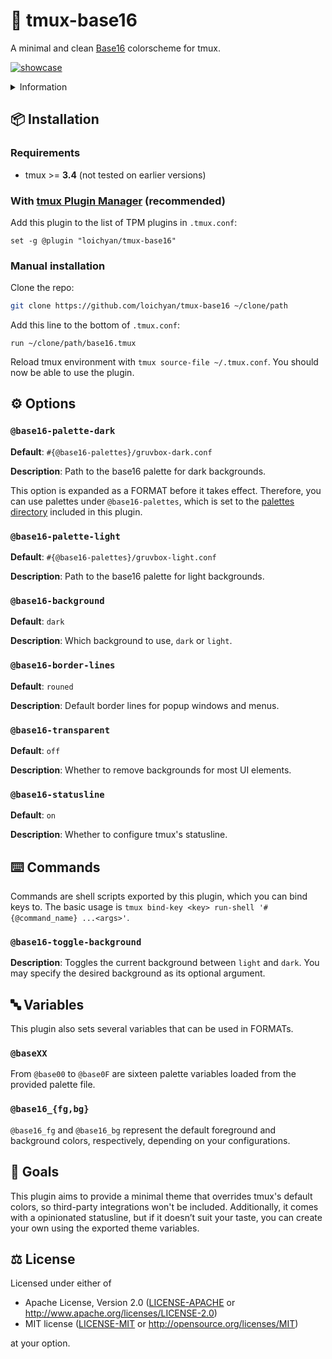 # 🎨 tmux-base16

A minimal and clean [Base16](https://github.com/chriskempson/base16) colorscheme for tmux.

[![showcase](https://github.com/user-attachments/assets/18deae4b-9ba2-4c03-83de-cc31b65e7cf0)](https://github.com/loichyan/dotfiles)

<details>
<summary>Information</summary>

- font: [0xProto](https://github.com/0xType/0xProto)
- tmux: [tmux-base16](https://github.com/loichyan/tmux-base16)
- Neovim: [Meowim](https://github.com/loichyan/Meowim)

</details>

## 📦 Installation

### Requirements

- tmux >= **3.4** (not tested on earlier versions)

### With [tmux Plugin Manager](https://github.com/tmux-plugins/tpm) (recommended)

Add this plugin to the list of TPM plugins in `.tmux.conf`:

```tmux
set -g @plugin "loichyan/tmux-base16"
```

### Manual installation

Clone the repo:

```sh
git clone https://github.com/loichyan/tmux-base16 ~/clone/path
```

Add this line to the bottom of `.tmux.conf`:

```tmux
run ~/clone/path/base16.tmux
```

Reload tmux environment with `tmux source-file ~/.tmux.conf`. You should now be able to use the
plugin.

## ⚙️ Options

### `@base16-palette-dark`

**Default**: `#{@base16-palettes}/gruvbox-dark.conf`

**Description**: Path to the base16 palette for dark backgrounds.

This option is expanded as a FORMAT before it takes effect. Therefore, you can use palettes under
`@base16-palettes`, which is set to the [palettes directory](palettes) included in this plugin.

### `@base16-palette-light`

**Default**: `#{@base16-palettes}/gruvbox-light.conf`

**Description**: Path to the base16 palette for light backgrounds.

### `@base16-background`

**Default**: `dark`

**Description**: Which background to use, `dark` or `light`.

### `@base16-border-lines`

**Default**: `rouned`

**Description**: Default border lines for popup windows and menus.

### `@base16-transparent`

**Default**: `off`

**Description**: Whether to remove backgrounds for most UI elements.

### `@base16-statusline`

**Default**: `on`

**Description**: Whether to configure tmux's statusline.

## ⌨️ Commands

Commands are shell scripts exported by this plugin, which you can bind keys to. The basic usage is
`tmux bind-key <key> run-shell '#{@command_name} ...<args>'`.

### `@base16-toggle-background`

**Description**: Toggles the current background between `light` and `dark`. You may specify the
desired background as its optional argument.

## 🔤 Variables

This plugin also sets several variables that can be used in FORMATs.

### `@baseXX`

From `@base00` to `@base0F` are sixteen palette variables loaded from the provided palette file.

### `@base16_{fg,bg}`

`@base16_fg` and `@base16_bg` represent the default foreground and background colors, respectively,
depending on your configurations.

## 🎯 Goals

This plugin aims to provide a minimal theme that overrides tmux's default colors, so third-party
integrations won't be included. Additionally, it comes with a opinionated statusline, but if it
doesn’t suit your taste, you can create your own using the exported theme variables.

## ⚖️ License

Licensed under either of

- Apache License, Version 2.0 ([LICENSE-APACHE](LICENSE-APACHE) or
  <http://www.apache.org/licenses/LICENSE-2.0>)
- MIT license ([LICENSE-MIT](LICENSE-MIT) or <http://opensource.org/licenses/MIT>)

at your option.

